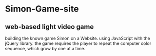 # Simon-Game-site

## web-based light video game
building the known game Simon on a Website. using JavaScript with the  jQuery library.
the game requires the player to repeat the computer color sequence, which grow by one at a time.
